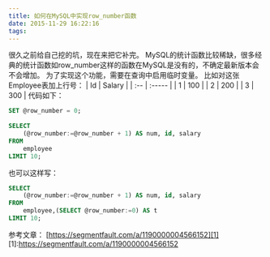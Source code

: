 ```yaml
---
title: 如何在MySQL中实现row_number函数
date: 2015-11-29 16:22:16
tags: 
---
```

很久之前给自己挖的坑，现在来把它补完。
MySQL的统计函数比较稀缺，很多经典的统计函数如row_number这样的函数在MySQL是没有的，不确定最新版本会不会增加。
为了实现这个功能，需要在查询中启用临时变量。
比如对这张Employee表加上行号：
| Id  | Salary |
| :-- | :----- |
| 1   | 100    |
| 2   | 200    |
| 3   | 300    |
代码如下：
```sql
SET @row_number = 0;
 
SELECT 
    (@row_number:=@row_number + 1) AS num, id, salary
FROM
    employee
LIMIT 10;
```
也可以这样写：
```sql
SELECT 
    (@row_number:=@row_number + 1) AS num, id, salary
FROM
    employee,(SELECT @row_number:=0) AS t
LIMIT 10;
```
参考文章：
[https://segmentfault.com/a/1190000004566152][1]
[1]:https://segmentfault.com/a/1190000004566152

